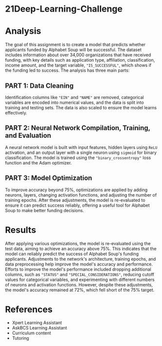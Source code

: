 # 21Deep-Learning-Challenge

# Analysis 

The goal of this assignment is to create a model that predicts whether applicants funded by Alphabet Soup will be successful. The dataset includes information about over 34,000 organizations that have received funding, with key details such as application type, affiliation, classification, income amount, and the target variable, `"IS_SUCCESSFUL"`, which shows if the funding led to success. The analysis has three main parts:

## PART 1: Data Cleaning
Identification columns like `"EIN"` and `"NAME"` are removed, categorical variables are encoded into numerical values, and the data is split into training and testing sets. The data is also scaled to ensure the model learns effectively.

## PART 2: Neural Network Compilation, Training, and Evaluation

A neural network model is built with input features, hidden layers using `ReLU` activation, and an output layer with a single neuron using `sigmoid` for binary classification. The model is trained using the `"binary_crossentropy"` loss function and the Adam optimizer.

## PART 3: Model Optimization

To improve accuracy beyond 75%, optimizations are applied by adding neurons, layers, changing activation functions, and adjusting the number of training epochs.
After these adjustments, the model is re-evaluated to ensure it can predict success reliably, offering a useful tool for Alphabet Soup to make better funding decisions.


# Results 

After applying various optimizations, the model is re-evaluated using the test data, aiming to achieve an accuracy above 75%. This indicates that the model can reliably predict the success of Alphabet Soup's funding applicants. Adjustments to the network's architecture, training epochs, and data preprocessing help improve the model's accuracy and performance. 
Efforts to improve the model's performance included dropping additional columns, such as `"STATUS"` and `"SPECIAL_CONSIDERATIONS"`, reducing cutoff values for categorical variables, and experimenting with different numbers of neurons and activation functions. However, despite these adjustments, the model's accuracy remained at 72%, which fell short of the 75% target.

# References

- Xpert Learning Assistant
- AskBCS Learning Assistant
- Curriculum content
- Tutoring